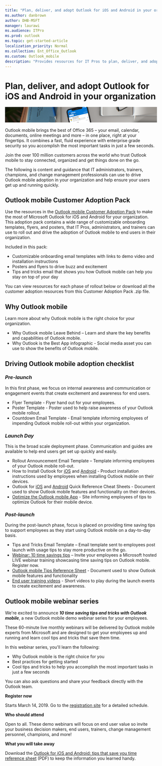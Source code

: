 ```yaml
---
title: "Plan, deliver, and adopt Outlook for iOS and Android in your organization"
ms.author: danbrown
author: DHB-MSFT
manager: laurawi
ms.audience: ITPro
ms.prod: outlook
ms.topic: get-started-article
localization_priority: Normal
ms.collection: Ent_Office_Outlook
ms.custom: Outlook_mobile
description: "Provides resources for IT Pros to plan, deliver, and adopt Outlook for iOS and Android in your organization"
---
```


# Plan, deliver, and adopt Outlook for iOS and Android in your organization

![Mobile phone on a desk showing Outlook for iOS and Android](media/banner.png)

Outlook mobile brings the best of Office 365 – your email, calendar, documents, online meetings and more – in one place, right at your fingertips. It combines a fast, fluid experience with enterprise grade security so you accomplish the most important tasks in just a few seconds.

Join the over 100 million customers across the world who trust Outlook mobile to stay connected, organized and get things done on the go.

The following is content and guidance that IT administrators, trainers, champions, and change management professionals can use to drive Outlook mobile adoption in your organization and help ensure your users get up and running quickly.  

## Outlook mobile Customer Adoption Pack

Use the resources in the [Outlook mobile Customer Adoption Pack](https://aka.ms/OutlookmobileCAP) to make the most of Microsoft Outlook for iOS and Android for your organization. This adoption pack contains a wide range of customizable onboarding templates, flyers, and posters, that IT Pros, administrators, and trainers can use to roll out and drive the adoption of Outlook mobile to end users in their organization.
 
Included in this pack:

- Customizable onboarding email templates with links to demo video and installation instructions
- Posters and flyers to drive buzz and excitement
- Tips and tricks email that shows you how Outlook mobile can help you stay on top of your day

You can view resources for each phase of rollout below or download all the customer adoption resources from this Customer Adoption Pack .zip file. 

## Why Outlook mobile

Learn more about why Outlook mobile is the right choice for your organization. 

- Why Outlook mobile Leave Behind – Learn and share the key benefits and capabilities of Outlook mobile. 
- Why Outlook is the Best App infographic - Social media asset you can use to show the benefits of Outlook mobile. 

## Driving Outlook mobile adoption checklist

### *Pre-launch*

In this first phase, we focus on internal awareness and communication or engagement events that create excitement and awareness for end users.

- Flyer Template - Flyer hand out for your employees.
- Poster Template - Poster used to help raise awareness of your Outlook mobile rollout.
- Countdown Email Template - Email template informing employees of impending Outlook mobile roll-out within your organization.

### *Launch Day*

This is the broad scale deployment phase. Communication and guides are available to help end users get set up quickly and easily.

- Rollout Announcement Email Template – Template informing employees of your Outlook mobile roll-out.
- How to Install Outlook for [iOS](https://support.office.com/article/b2de2161-cc1d-49ef-9ef9-81acd1c8e234) and [Android](https://support.office.com/article/886db551-8dfa-4fd5-b835-f8e532091872) - Product installation instructions used by employees when installing Outlook mobile on their devices.
- Outlook for [iOS](https://aka.ms/iOSCheatSheet) and [Android](https://aka.ms/AndroidCheatSheet) Quick Reference Cheat Sheets - Document used to show Outlook mobile features and functionality on their devices. 
- [Optimize the Outlook mobile App](https://aka.ms/OMoptimize) - Site informing employees of tips to optimize Outlook for their mobile device.

### *Post-launch*

During the post-launch phase, focus is placed on providing time saving tips to support employees as they start using Outlook mobile on a day-to-day basis.

- Tips and Tricks Email Template – Email template sent to employees post launch with usage tips to stay more productive on the go. 
- [Webinar: 10 time savings tips](https://Aka.ms/JoinOutlookmobile) – Invite your employees a Microsoft hosted LIVE webinar training showcasing time saving tips on Outlook mobile. Register now. 
- [Outlook mobile Tips Reference Sheet](https://aka.ms/OutlookmobileTips) - Document used to show Outlook mobile features and functionality
- [End user training videos](https://aka.ms/Omvideos) - Short videos to play during the launch events to create excitement and awareness.

## Outlook mobile webinar series

We're excited to announce ***10 time saving tips and tricks with Outlook mobile***, a new Outlook mobile demo webinar series for your employees.

These 60-minute live monthly webinars will be delivered by Outlook mobile experts from Microsoft and are designed to get your employees up and running and learn cool tips and tricks that save them time.

In this webinar series, you'll learn the following:
- Why Outlook mobile is the right choice for you
- Best practices for getting started
- Cool tips and tricks to help you accomplish the most important tasks in just a few seconds

You can also ask questions and share your feedback directly with the Outlook team.

**Register now** 

Starts March 14, 2019. Go to the [registration site](https://aka.ms/JoinOutlookmobile) for a detailed schedule.

**Who should attend**

Open to all. These demo webinars will focus on end user value so invite your business decision makers, end users, trainers, change management personnel, champions, and more!

**What you will take away**

Download the [Outlook for iOS and Android: tips that save you time reference sheet](media/outlook-mobile-time-saving-tips.pdf) (PDF) to keep the information you learned handy.